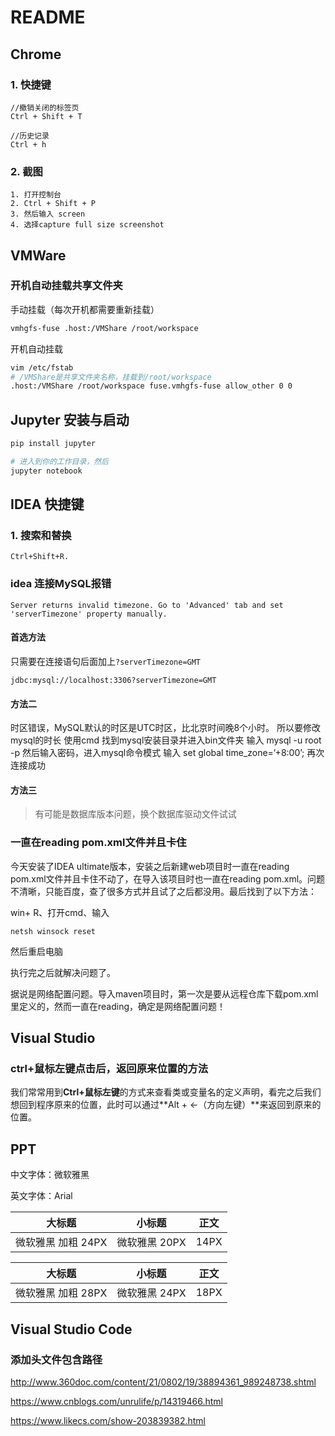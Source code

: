 # README

## Chrome

### 1. 快捷键

```
//撤销关闭的标签页
Ctrl + Shift + T

//历史记录
Ctrl + h
```

### 2. 截图

```
1. 打开控制台
2. Ctrl + Shift + P 
3. 然后输入 screen 
4. 选择capture full size screenshot
```



## VMWare

### 开机自动挂载共享文件夹

手动挂载（每次开机都需要重新挂载）

```bash
vmhgfs-fuse .host:/VMShare /root/workspace
```

开机自动挂载

```bash
vim /etc/fstab
# /VMShare是共享文件夹名称，挂载到/root/workspace
.host:/VMShare /root/workspace fuse.vmhgfs-fuse allow_other 0 0	
```



## Jupyter 安装与启动

```bash
pip install jupyter

# 进入到你的工作目录，然后 
jupyter notebook
```







## IDEA 快捷键



### 1. 搜索和替换

```
Ctrl+Shift+R.
```



### idea 连接MySQL报错

``` mysql
Server returns invalid timezone. Go to 'Advanced' tab and set 'serverTimezone' property manually. 
```



#### 首选方法

只需要在连接语句后面加上`?serverTimezone=GMT`

```mysql
jdbc:mysql://localhost:3306?serverTimezone=GMT
```

#### 方法二

时区错误，MySQL默认的时区是UTC时区，比北京时间晚8个小时。
所以要修改mysql的时长
使用cmd
找到mysql安装目录并进入bin文件夹
输入
mysql -u root -p
然后输入密码，进入mysql命令模式
输入
set global time_zone=’+8:00’;
再次连接成功

#### 方法三


> 有可能是数据库版本问题，换个数据库驱动文件试试



### 一直在reading pom.xml文件并且卡住

今天安装了IDEA ultimate版本，安装之后新建web项目时一直在reading pom.xml文件并且卡住不动了，在导入该项目时也一直在reading pom.xml。问题不清晰，只能百度，查了很多方式并且试了之后都没用。最后找到了以下方法：

win+ R、打开cmd、输入

```shell
netsh winsock reset
```

然后重启电脑

执行完之后就解决问题了。

据说是网络配置问题。导入maven项目时，第一次是要从远程仓库下载pom.xml里定义的，然而一直在reading，确定是网络配置问题！





## Visual Studio

### ctrl+鼠标左键点击后，返回原来位置的方法

我们常常用到**Ctrl+鼠标左键**的方式来查看类或变量名的定义声明，看完之后我们想回到程序原来的位置，此时可以通过**Alt + ←（方向左键）**来返回到原来的位置。



## PPT

中文字体：微软雅黑

英文字体：Arial

| 大标题             | 小标题        | 正文 |
| ------------------ | ------------- | ---- |
| 微软雅黑 加粗 24PX | 微软雅黑 20PX | 14PX |

| 大标题             | 小标题        | 正文 |
| ------------------ | ------------- | ---- |
| 微软雅黑 加粗 28PX | 微软雅黑 24PX | 18PX |



## Visual Studio Code

### 添加头文件包含路径

http://www.360doc.com/content/21/0802/19/38894361_989248738.shtml

https://www.cnblogs.com/unrulife/p/14319466.html

https://www.likecs.com/show-203839382.html





































































